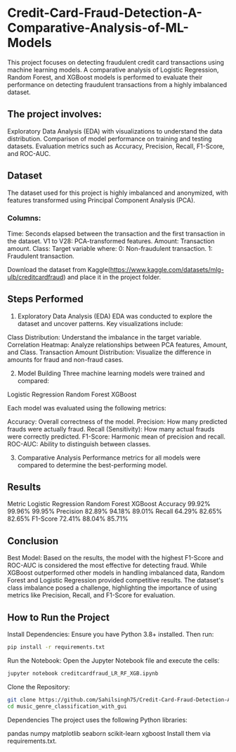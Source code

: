 # Credit-Card-Fraud-Detection-A-Comparative-Analysis-of-ML-Models
This project focuses on detecting fraudulent credit card transactions using machine learning models. A comparative analysis of Logistic Regression, Random Forest, and XGBoost models is performed to evaluate their performance on detecting fraudulent transactions from a highly imbalanced dataset. 



## The project involves:
Exploratory Data Analysis (EDA) with visualizations to understand the data distribution.
Comparison of model performance on training and testing datasets.
Evaluation metrics such as Accuracy, Precision, Recall, F1-Score, and ROC-AUC.

## Dataset
The dataset used for this project is highly imbalanced and anonymized, with features transformed using Principal Component Analysis (PCA).

### Columns:
Time: Seconds elapsed between the transaction and the first transaction in the dataset.
V1 to V28: PCA-transformed features.
Amount: Transaction amount.
Class: Target variable where:
0: Non-fraudulent transaction.
1: Fraudulent transaction.


Download the dataset from Kaggle(https://www.kaggle.com/datasets/mlg-ulb/creditcardfraud) and place it in the project folder.

## Steps Performed

1. Exploratory Data Analysis (EDA)
EDA was conducted to explore the dataset and uncover patterns. Key visualizations include:

Class Distribution: Understand the imbalance in the target variable.
Correlation Heatmap: Analyze relationships between PCA features, Amount, and Class.
Transaction Amount Distribution: Visualize the difference in amounts for fraud and non-fraud cases.

2. Model Building
Three machine learning models were trained and compared:

Logistic Regression
Random Forest
XGBoost

Each model was evaluated using the following metrics:

Accuracy: Overall correctness of the model.
Precision: How many predicted frauds were actually fraud.
Recall (Sensitivity): How many actual frauds were correctly predicted.
F1-Score: Harmonic mean of precision and recall.
ROC-AUC: Ability to distinguish between classes.

3. Comparative Analysis
Performance metrics for all models were compared to determine the best-performing model.

## Results
Metric			Logistic Regression	Random Forest	XGBoost
Accuracy		99.92%			99.96%		99.95%
Precision		82.89%			94.18%		89.01%
Recall			64.29%			82.65%		82.65%
F1-Score		72.41%			88.04%		85.71%

## Conclusion
Best Model: Based on the results, the model with the highest F1-Score and ROC-AUC is considered the most effective for detecting fraud.
While XGBoost outperformed other models in handling imbalanced data, Random Forest and Logistic Regression provided competitive results.
The dataset's class imbalance posed a challenge, highlighting the importance of using metrics like Precision, Recall, and F1-Score for evaluation.

## How to Run the Project

Install Dependencies: Ensure you have Python 3.8+ installed.
Then run:

```bash
pip install -r requirements.txt
```
Run the Notebook: Open the Jupyter Notebook file and execute the cells:

```bash
jupyter notebook creditcardfraud_LR_RF_XGB.ipynb
```
Clone the Repository:
```bash
git clone https://github.com/Sahilsingh75/Credit-Card-Fraud-Detection-A-Comparative-Analysis-of-ML-Models.git
cd music_genre_classification_with_gui
```
Dependencies
The project uses the following Python libraries:

pandas
numpy
matplotlib
seaborn
scikit-learn
xgboost
Install them via requirements.txt.
